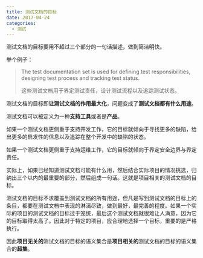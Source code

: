 ```yaml
---
title: 测试文档的目标
date: 2017-04-24
categories:
  - 测试
---
```


测试文档的目标要用不超过三个部分的一句话描述，做到简洁明快。

举个例子：

> The test documentation set is used for defining test responsibilities, designing test process and tracking test status.
>
> 这些测试文档用于界定测试责任，设计测试流程以及追踪测试状态。

测试文档的目标即**让测试文档的作用最大化**，问题变成了**测试文档都有什么用途**。

测试文档可以被定义为一种**支持工具**或者是**产品**。

如果一个测试文档更侧重于支持开发工作，它的目标就倾向于寻找更多的缺陷，给出更多的启发性的信息以及追踪在整个开发中的缺陷的状态。

如果一个测试文档更侧重于支持运维工作，它的目标就倾向于界定安全边界与界定责任。

<!--more-->

实际上，如果已经知道测试文档可能有什么用，然后结合实际项目的情况挑选，归纳出三个以内的最重要的部分，然后组成一句话。这就是项目相关的测试文档的目标。

测试文档的目标不求覆盖到测试文档的所有用途，但凡是写到测试文档的目标上的条目，都要在测试文档中表现的淋漓尽致，做到最好，最完善的程度。如果一个实际的项目的测试文档的目标过于笼统，最后这个测试文档就很难让人满意，因为它的目标取得太高了。因此对于特定的项目，应合理地选择一个目标，重要的是严格执行。

因此**项目无关的**测试文档的目标的语义集合是**项目相关的**测试文档的目标的语义集合的**超集**。